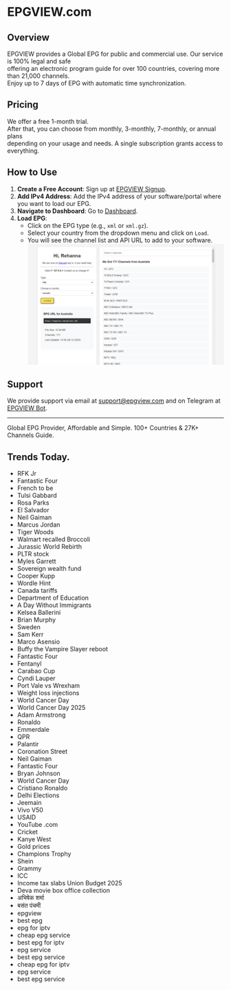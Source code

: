 # EPGVIEW.com



## Overview
EPGVIEW provides a Global EPG for public and commercial use. Our service is 100% legal and safe\
offering an electronic program guide for over 100 countries, covering more than 21,000 channels.\
Enjoy up to 7 days of EPG with automatic time synchronization.

## Pricing
We offer a free 1-month trial. \
After that, you can choose from monthly, 3-monthly, 7-monthly, or annual plans \
depending on your usage and needs. A single subscription grants access to everything.

## How to Use
1. **Create a Free Account**: Sign up at [EPGVIEW Signup](https://epgview.com/signup.php).
2. **Add IPv4 Address**: Add the IPv4 address of your software/portal where you want to load our EPG.
3. **Navigate to Dashboard**: Go to [Dashboard](https://epgview.com/dashboard.php).
4. **Load EPG**:
   - Click on the EPG type (e.g., `xml` or `xml.gz`).
   - Select your country from the dropdown menu and click on `Load`.
   - You will see the channel list and API URL to add to your software.
![EPGVIEW](img/dashboard.png)
## Support
We provide support via email at [support@epgview.com](mailto:support@epgview.com) and on Telegram at [EPGVIEW Bot](https://t.me/epgview_bot).

---

Global EPG Provider, Affordable and Simple. 100+ Countries & 27K+ Channels Guide.

## Trends Today.

- RFK Jr
- Fantastic Four
- French to be
- Tulsi Gabbard
- Rosa Parks
- El Salvador
- Neil Gaiman
- Marcus Jordan
- Tiger Woods
- Walmart recalled Broccoli
- Jurassic World Rebirth
- PLTR stock
- Myles Garrett
- Sovereign wealth fund
- Cooper Kupp
- Wordle Hint
- Canada tariffs
- Department of Education
- A Day Without Immigrants
- Kelsea Ballerini
- Brian Murphy
- Sweden
- Sam Kerr
- Marco Asensio
- Buffy the Vampire Slayer reboot
- Fantastic Four
- Fentanyl
- Carabao Cup
- Cyndi Lauper
- Port Vale vs Wrexham
- Weight loss injections
- World Cancer Day
- World Cancer Day 2025
- Adam Armstrong
- Ronaldo
- Emmerdale
- QPR
- Palantir
- Coronation Street
- Neil Gaiman
- Fantastic Four
- Bryan Johnson
- World Cancer Day
- Cristiano Ronaldo
- Delhi Elections
- Jeemain
- Vivo V50
- USAID
- YouTube .com
- Cricket
- Kanye West
- Gold prices
- Champions Trophy
- Shein
- Grammy
- ICC
- Income tax slabs Union Budget 2025
- Deva movie box office collection
- अभिषेक शर्मा
- बसंत पंचमी
- epgview
- best epg
- epg for iptv
- cheap epg service
- best epg for iptv
- epg service
- best epg service
- cheap epg for iptv
- epg service
- best epg service
